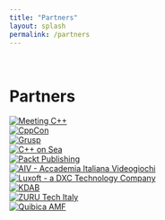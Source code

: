```yaml
---
title: "Partners"
layout: splash
permalink: /partners
---
```


<br />

# Partners

<div class="grid-partners">
  <div><a href="https://meetingcpp.com/"><img src="/assets/images/partners/meetingcpp.png" alt="Meeting C++"></a></div>
  <div><a href="https://cppcon.org/"><img src="/assets/images/partners/cppcon.png" alt="CppCon"></a></div>
  <div><a href="https://www.grusp.org/"><img src="/assets/images/partners/grusp.png" alt="Grusp"></a></div>
  <div><a href="https://cpponsea.uk/"><img src="/assets/images/partners/cpp-on-sea.png" alt="C++ on Sea"></a></div>
  <div><a href="https://www.packtpub.com/"><img src="/assets/images/partners/packt.png" alt="Packt Publishing"></a></div>
  <div><a href="https://www.aiv01.it/"><img src="/assets/images/partners/aiv.png" alt="AIV - Accademia Italiana Videogiochi"></a></div>
    <div><a href="https://www.luxoft.com"><img src="/assets/images/partners/luxoft.png" alt="Luxoft - a DXC Technology Company"></a></div>
    <div><a href="https://kdab.com/"><img src="/assets/images/partners/kdab.png" alt="KDAB"></a></div>
    <div><a href="https://zuru.tech/join-the-team"><img src="/assets/images/partners/zuru.png" alt="ZURU Tech Italy"></a></div>
    <div><a href="https://www.qubicaamf.com/company"><img src="/assets/images/partners/qubica.png" alt="Quibica AMF"></a></div>
</div>
